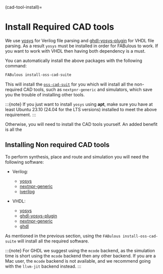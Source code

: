 (cad-tool-install)=
# Install Required CAD tools

We use [yosys](https://github.com/YosysHQ/yosys) for Verilog file parsing and [ghdl-yosys-plugin](https://github.com/ghdl/ghdl-yosys-plugin) for VHDL file parsing. As a result `yosys` must be installed in order for FABulous to work. If you want to work with VHDL then having both dependency is a must.

You can automatically install the above packages with the following command:

```bash
FABulous install-oss-cad-suite
```

This will install the [`oss-cad-suit`](https://github.com/YosysHQ/oss-cad-suite-build) for you which will install all the non-required CAD tools, such as `nextpnr-generic` and simulators, which save you the trouble of installing other tools.

:::{note}
If you just want to install `yosys` using **apt**, make sure you have at least Ubuntu 23.10 (24.04 for the LTS versions) installed to meet the above requirement.
:::

Otherwise, you will need to install the CAD tools yourself. An added benefit is all the

## Installing Non required CAD tools

To perform synthesis, place and route and simulation you will need the following software:

- Verilog:
  - [yosys](https://github.com/YosysHQ/yosys)
  - [nextnpr-generic](https://github.com/YosysHQ/nextpnr?tab=readme-ov-file#nextpnr-generic)
  - [iverilog](https://github.com/steveicarus/iverilog)

- VHDL:
  - [yosys](https://github.com/YosysHQ/yosys)
  - [ghdl-yosys-plugin](https://github.com/ghdl/ghdl-yosys-plugin)
  - [nextnpr-generic](https://github.com/YosysHQ/nextpnr?tab=readme-ov-file#nextpnr-generic)
  - [ghdl](https://github.com/ghdl/ghdl/releases/tag/nightly)

As mentioned in the previous section, using the `FABulous install-oss-cad-suite` will install all the required software.

:::{note}
For GHDL we suggest using the `mcode` backend, as the simulation time is short using the `mcode` backend then any other backend. If you are a Mac user, the `mcode` backend is not available, and we recommend going with the `llvm-jit` backend instead.
:::
